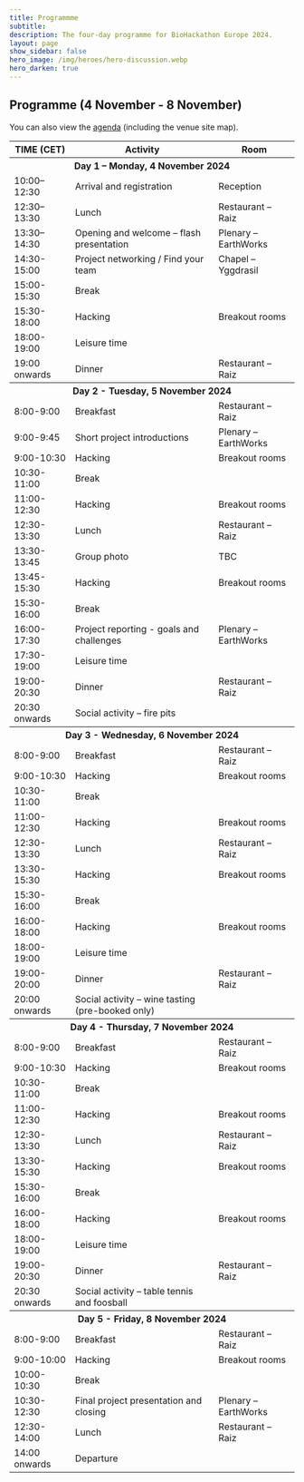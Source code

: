 ```yaml
---
title: Programmme
subtitle:
description: The four-day programme for BioHackathon Europe 2024.
layout: page
show_sidebar: false
hero_image: /img/heroes/hero-discussion.webp
hero_darken: true
---
```


## Programme (4 November - 8 November)

 You can also view the <a href="/pdf/Biohackathon-2024-programme.pdf">agenda</a> (including the venue site map).

<table class="table is-striped mt-5">
<tbody>
    <tr class="">
        <th class="">TIME (CET)</th>
        <th class="">Activity</th>
        <th class="">Room</th>
    </tr>
    <tr class="has-background-grey-darker">
        <th class="has-text-white has-text-centered" colspan="3">Day 1 – Monday, 4 November 2024</th>
    </tr>
    <tr>
        <td class="has-text-weight-bold">10:00–12:30</td>
        <td>Arrival and registration</td>
        <td>Reception</td>
    </tr>
     <tr>
        <td class="has-text-weight-bold">12:30–13:30</td>
        <td>Lunch</td>
        <td>Restaurant – Raiz</td>
    </tr>
     <tr>
        <td class="has-text-weight-bold">13:30–14:30</td>
        <td>Opening and welcome – flash presentation</td>
        <td>Plenary – EarthWorks</td>
    </tr>
     <tr>
        <td class="has-text-weight-bold">14:30-15:00</td>
        <td>Project networking / Find your team</td>
        <td>Chapel – Yggdrasil</td>
    </tr>
     <tr>
        <td class="has-text-weight-bold">15:00-15:30</td>
        <td>Break</td>
        <td></td>
    </tr>
     <tr>
        <td class="has-text-weight-bold">15:30-18:00</td>
        <td>Hacking</td>
        <td>Breakout rooms</td>
    </tr>
     <tr>
        <td class="has-text-weight-bold">18:00-19:00</td>
        <td>Leisure time</td>
        <td></td>
    </tr>
     <tr>
        <td class="has-text-weight-bold">19:00 onwards</td>
        <td>Dinner</td>
        <td>Restaurant – Raiz</td>
    </tr>
    <tr class="has-background-grey-darker">
        <th class="has-text-white has-text-centered" colspan="3">Day 2 - Tuesday, 5 November 2024</th>
    </tr>
    <tr>
        <td class="has-text-weight-bold">8:00-9:00</td>
        <td>Breakfast</td>
        <td>Restaurant – Raiz</td>
    </tr>
    <tr>
        <td class="has-text-weight-bold">9:00-9:45</td>
        <td>Short project introductions</td>
        <td>Plenary – EarthWorks</td>
    </tr>
    <tr>
        <td class="has-text-weight-bold">9:00-10:30</td>
        <td>Hacking</td>
        <td>Breakout rooms</td>
    </tr>
    <tr>
        <td class="has-text-weight-bold">10:30-11:00</td>
        <td>Break</td>
        <td></td>
    </tr>
    <tr>
        <td class="has-text-weight-bold">11:00-12:30</td>
        <td>Hacking</td>
        <td>Breakout rooms</td>
    </tr>
    <tr>
        <td class="has-text-weight-bold">12:30-13:30</td>
        <td>Lunch</td>
        <td>Restaurant – Raiz</td>
    </tr>
    <tr>
        <td class="has-text-weight-bold">13:30-13:45</td>
        <td>Group photo</td>
        <td>TBC</td>
    </tr>
    <tr>
        <td class="has-text-weight-bold">13:45-15:30</td>
        <td>Hacking</td>
        <td>Breakout rooms</td>
    </tr>
    <tr>
        <td class="has-text-weight-bold">15:30-16:00</td>
        <td>Break</td>
        <td></td>
    </tr>
    <tr>
        <td class="has-text-weight-bold">16:00-17:30</td>
        <td>Project reporting - goals and challenges</td>
        <td>Plenary – EarthWorks</td>
    </tr>
    <tr>
        <td class="has-text-weight-bold">17:30-19:00</td>
        <td>Leisure time</td>
        <td></td>
    </tr>
    <tr>
        <td class="has-text-weight-bold">19:00-20:30</td>
        <td>Dinner</td>
        <td>Restaurant – Raiz</td>
    </tr>
    <tr>
        <td class="has-text-weight-bold">20:30 onwards</td>
        <td>Social activity – fire pits</td>
        <td></td>
    </tr>
    <tr class="has-background-grey-darker">
        <th class="has-text-white has-text-centered" colspan="3">Day 3 - Wednesday, 6 November 2024</th>
    </tr>
    <tr>
        <td class="has-text-weight-bold">8:00-9:00</td>
        <td>Breakfast</td>
        <td>Restaurant – Raiz</td>
    </tr>
    <tr>
        <td class="has-text-weight-bold">9:00-10:30</td>
        <td>Hacking</td>
        <td>Breakout rooms</td>
    </tr>
    <tr>
        <td class="has-text-weight-bold">10:30-11:00</td>
        <td>Break</td>
        <td></td>
    </tr>
    <tr>
        <td class="has-text-weight-bold">11:00-12:30</td>
        <td>Hacking</td>
        <td>Breakout rooms</td>
    </tr>
    <tr>
        <td class="has-text-weight-bold">12:30-13:30</td>
        <td>Lunch</td>
        <td>Restaurant – Raiz</td>
    </tr>
    <tr>
        <td class="has-text-weight-bold">13:30-15:30</td>
        <td>Hacking</td>
        <td>Breakout rooms</td>
    </tr>
    <tr>
        <td class="has-text-weight-bold">15:30-16:00</td>
        <td>Break</td>
        <td></td>
    </tr>
    <tr>
        <td class="has-text-weight-bold">16:00-18:00</td>
        <td>Hacking</td>
        <td>Breakout rooms</td>
    </tr>
    <tr>
        <td class="has-text-weight-bold">18:00-19:00</td>
        <td>Leisure time</td>
        <td></td>
    </tr>
    <tr>
        <td class="has-text-weight-bold">19:00-20:00</td>
        <td>Dinner</td>
        <td>Restaurant – Raiz</td>
    </tr>
    <tr>
        <td class="has-text-weight-bold">20:00 onwards</td>
        <td>Social activity – wine tasting (pre-booked only)</td>
        <td></td>
    </tr>
    <tr class="has-background-grey-darker">
        <th class="has-text-white has-text-centered" colspan="3">Day 4 - Thursday, 7 November 2024</th>
    </tr>
    <tr>
        <td class="has-text-weight-bold">8:00-9:00</td>
        <td>Breakfast</td>
        <td>Restaurant – Raiz</td>
    </tr>
    <tr>
        <td class="has-text-weight-bold">9:00-10:30</td>
        <td>Hacking</td>
        <td>Breakout rooms</td>
    </tr>
    <tr>
        <td class="has-text-weight-bold">10:30-11:00</td>
        <td>Break</td>
        <td></td>
    </tr>
    <tr>
        <td class="has-text-weight-bold">11:00-12:30</td>
        <td>Hacking</td>
        <td>Breakout rooms</td>
    </tr>
    <tr>
        <td class="has-text-weight-bold">12:30-13:30</td>
        <td>Lunch</td>
        <td>Restaurant – Raiz</td>
    </tr>
    <tr>
        <td class="has-text-weight-bold">13:30-15:30</td>
        <td>Hacking</td>
        <td>Breakout rooms</td>
    </tr>
    <tr>
        <td class="has-text-weight-bold">15:30-16:00</td>
        <td>Break</td>
        <td></td>
    </tr>
    <tr>
        <td class="has-text-weight-bold">16:00-18:00</td>
        <td>Hacking</td>
        <td>Breakout rooms</td>
    </tr>
    <tr>
        <td class="has-text-weight-bold">18:00-19:00</td>
        <td>Leisure time</td>
        <td></td>
    </tr>
    <tr>
        <td class="has-text-weight-bold">19:00-20:30</td>
        <td>Dinner</td>
        <td>Restaurant – Raiz</td>
    </tr>
    <tr>
        <td class="has-text-weight-bold">20:30 onwards</td>
        <td>Social activity – table tennis and foosball</td>
        <td></td>
    </tr>
    <tr class="has-background-grey-darker">
        <th class="has-text-white has-text-centered" colspan="3">Day 5 - Friday, 8 November 2024</th>
    </tr>
    <tr>
        <td class="has-text-weight-bold">8:00-9:00</td>
        <td>Breakfast</td>
        <td>Restaurant – Raiz</td>
    </tr>
    <tr>
        <td class="has-text-weight-bold">9:00-10:00</td>
        <td>Hacking</td>
        <td>Breakout rooms</td>
    </tr>
    <tr>
        <td class="has-text-weight-bold">10:00-10:30</td>
        <td>Break</td>
        <td></td>
    </tr>
    <tr>
        <td class="has-text-weight-bold">10:30-12:30</td>
        <td>Final project presentation and closing</td>
        <td>Plenary – EarthWorks</td>
    </tr>
    <tr>
        <td class="has-text-weight-bold">12:30-14:00</td>
        <td>Lunch</td>
        <td>Restaurant – Raiz</td>
    </tr>
    <tr>
        <td class="has-text-weight-bold">14:00 onwards</td>
        <td>Departure</td>
        <td></td>
    </tr>
</tbody>
</table>
